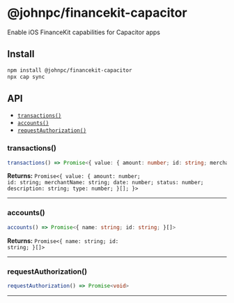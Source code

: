 # @johnpc/financekit-capacitor

Enable iOS FinanceKit capabilities for Capacitor apps

## Install

```bash
npm install @johnpc/financekit-capacitor
npx cap sync
```

## API

<docgen-index>

* [`transactions()`](#transactions)
* [`accounts()`](#accounts)
* [`requestAuthorization()`](#requestauthorization)

</docgen-index>

<docgen-api>
<!--Update the source file JSDoc comments and rerun docgen to update the docs below-->

### transactions()

```typescript
transactions() => Promise<{ value: { amount: number; id: string; merchantName: string; date: number; status: number; description: string; type: number; }[]; }>
```

**Returns:** <code>Promise&lt;{ value: { amount: number; id: string; merchantName: string; date: number; status: number; description: string; type: number; }[]; }&gt;</code>

--------------------


### accounts()

```typescript
accounts() => Promise<{ name: string; id: string; }[]>
```

**Returns:** <code>Promise&lt;{ name: string; id: string; }[]&gt;</code>

--------------------


### requestAuthorization()

```typescript
requestAuthorization() => Promise<void>
```

--------------------

</docgen-api>
